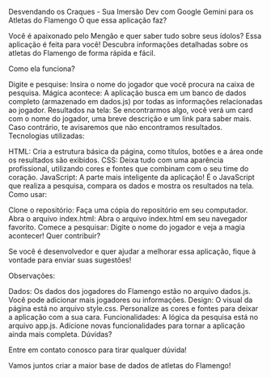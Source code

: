 Desvendando os Craques - Sua Imersão Dev com Google Gemini para os Atletas do Flamengo
O que essa aplicação faz?

Você é apaixonado pelo Mengão e quer saber tudo sobre seus ídolos? Essa aplicação é feita para você! Descubra informações detalhadas sobre os atletas do Flamengo de forma rápida e fácil.

Como ela funciona?

Digite e pesquise: Insira o nome do jogador que você procura na caixa de pesquisa.
Mágica acontece: A aplicação busca em um banco de dados completo (armazenado em dados.js) por todas as informações relacionadas ao jogador.
Resultados na tela: Se encontrarmos algo, você verá um card com o nome do jogador, uma breve descrição e um link para saber mais. Caso contrário, te avisaremos que não encontramos resultados.
Tecnologias utilizadas:

HTML: Cria a estrutura básica da página, como títulos, botões e a área onde os resultados são exibidos.
CSS: Deixa tudo com uma aparência profissional, utilizando cores e fontes que combinam com o seu time do coração.
JavaScript: A parte mais inteligente da aplicação! É o JavaScript que realiza a pesquisa, compara os dados e mostra os resultados na tela.
Como usar:

Clone o repositório: Faça uma cópia do repositório em seu computador.
Abra o arquivo index.html: Abra o arquivo index.html em seu navegador favorito.
Comece a pesquisar: Digite o nome do jogador e veja a magia acontecer!
Quer contribuir?

Se você é desenvolvedor e quer ajudar a melhorar essa aplicação, fique à vontade para enviar suas sugestões!

Observações:

Dados: Os dados dos jogadores do Flamengo estão no arquivo dados.js. Você pode adicionar mais jogadores ou informações.
Design: O visual da página está no arquivo style.css. Personalize as cores e fontes para deixar a aplicação com a sua cara.
Funcionalidades: A lógica da pesquisa está no arquivo app.js. Adicione novas funcionalidades para tornar a aplicação ainda mais completa.
Dúvidas?

Entre em contato conosco para tirar qualquer dúvida!

Vamos juntos criar a maior base de dados de atletas do Flamengo!
